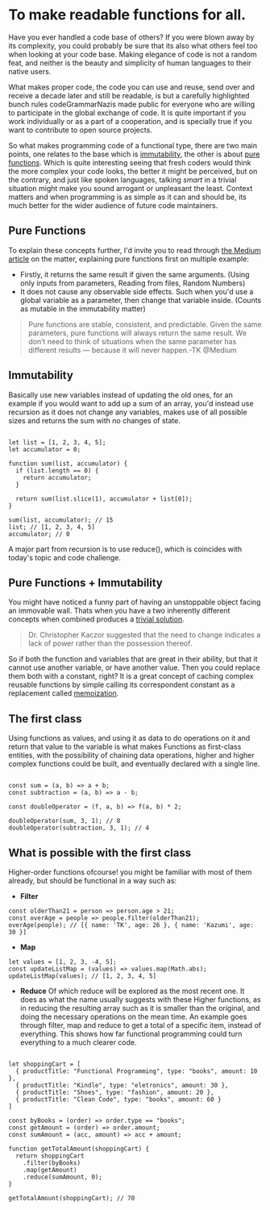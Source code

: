 # To make readable functions for all.

Have you ever handled a code base of others? If you were blown away by its complexity, you could probably be sure that its also what others feel too when looking at your code base. Making elegance of code is not a random feat, and neither is the beauty and simplicity of human languages to their native users. 

What makes proper code, the code you can use and reuse, send over and receive a decade later and still be readable, is but a carefully highlighted bunch rules codeGrammarNazis made public for everyone who are willing to participate in the global exchange of code. It is quite important if you work individually or as a part of a cooperation, and is specially true if you want to contribute to open source projects.

So what makes programming code of a functional type, there are two main points, one relates to the base which is [immutability](https://en.wikipedia.org/wiki/Immutable_object), the other is about [pure functions](https://en.wikipedia.org/wiki/Pure_function). Which is quite interesting seeing that fresh coders would think the more complex your code looks, the better it might be perceived, but on the contrary, and just like spoken languages, talking *smart* in a trivial situation might make you sound arrogant or unpleasant the least. Context matters and when programming is as simple as it can and should be, its much better for the wider audience of future code maintainers.

## Pure Functions
To explain these concepts further, I'd invite you to read through [the Medium article](https://medium.com/the-renaissance-developer/concepts-of-functional-programming-in-javascript-6bc84220d2aa) on the matter, explaining pure functions first on multiple example:

* Firstly, it returns the same result if given the same arguments. (Using only inputs from parameters, Reading from files, Random Numbers)
* It does not cause any observable side effects. Such when you'd use a global variable as a parameter, then change that variable inside. (Counts as mutable in the immutability matter)

> Pure functions are stable, consistent, and predictable. Given the same parameters, pure functions will always return the same result. We don’t need to think of situations when the same parameter has different results — because it will never happen.-TK @Medium

## Immutability
Basically use new variables instead of updating the old ones, for an example if you would want to add up a sum of an array, you'd instead use recursion as it does not change any variables, makes use of all possible sizes and returns the sum with no changes of state.
```

let list = [1, 2, 3, 4, 5];
let accumulator = 0;

function sum(list, accumulator) {
  if (list.length == 0) {
    return accumulator;
  }

  return sum(list.slice(1), accumulator + list[0]);
}

sum(list, accumulator); // 15
list; // [1, 2, 3, 4, 5]
accumulator; // 0

```
A major part from recursion is to use reduce(), which is coincides with today's topic and code challenge. 

## Pure Functions + Immutability
You might have noticed a funny part of having an unstoppable object facing an immovable wall. Thats when you have a two inherently different concepts when combined produces a [trivial solution](https://en.wikipedia.org/wiki/Irresistible_force_paradox). 
>Dr. Christopher Kaczor suggested that the need to change indicates a lack of power rather than the possession thereof.

So if both the function and variables that are great in their ability, but that it cannot use another variable, or have another value. Then you could replace them both with a constant, right? It is a great concept of caching complex reusable functions by simple calling its correspondent constant as a replacement called [memoization](https://en.wikipedia.org/wiki/Memoization).

## The first class

Using functions as values, and using it as data to do operations on it and return that value to the variable is what makes Functions as first-class entities, with the possibility of chaining data operations, higher and higher complex functions could be built, and eventually declared with a single line.

```

const sum = (a, b) => a + b;
const subtraction = (a, b) => a - b;

const doubleOperator = (f, a, b) => f(a, b) * 2;

doubleOperator(sum, 3, 1); // 8
doubleOperator(subtraction, 3, 1); // 4
```

## What is possible with the first class
Higher-order functions ofcourse! you might be familiar with most of them already, but should be functional in a way such as:
* **Filter**
```
const olderThan21 = person => person.age > 21;
const overAge = people => people.filter(olderThan21);
overAge(people); // [{ name: 'TK', age: 26 }, { name: 'Kazumi', age: 30 }]
```

* **Map**
```
let values = [1, 2, 3, -4, 5];
const updateListMap = (values) => values.map(Math.abs);
updateListMap(values); // [1, 2, 3, 4, 5]
```

* **Reduce**
Of which reduce will be explored as the most recent one. It does as what the name usually suggests with these Higher functions, as in reducing the resulting array such as it is smaller than the original, and doing the necessary operations on the mean time.
An example goes through filter, map and reduce to get a total of a specific item, instead of everything. This shows how far functional programming could turn everything to a much clearer code.

```

let shoppingCart = [
  { productTitle: "Functional Programming", type: "books", amount: 10 },
  { productTitle: "Kindle", type: "eletronics", amount: 30 },
  { productTitle: "Shoes", type: "fashion", amount: 20 },
  { productTitle: "Clean Code", type: "books", amount: 60 }
]

const byBooks = (order) => order.type == "books";
const getAmount = (order) => order.amount;
const sumAmount = (acc, amount) => acc + amount;

function getTotalAmount(shoppingCart) {
  return shoppingCart
    .filter(byBooks)
    .map(getAmount)
    .reduce(sumAmount, 0);
}

getTotalAmount(shoppingCart); // 70
```